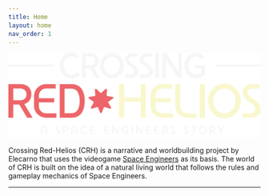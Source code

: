 ```yaml
---
title: Home
layout: home
nav_order: 1
---
```


![CRH Logo](./img/segn2_logo_se.png)

Crossing Red-Helios (CRH) is a narrative and worldbuilding project by Elecarno that uses the videogame [Space Engineers](https://en.wikipedia.org/wiki/Space_Engineers) as its basis. The world of CRH is built on the idea of a natural living world that follows the rules and gameplay mechanics of Space Engineers.

----
